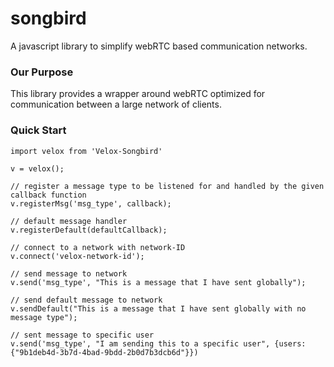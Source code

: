 # songbird
A javascript library to simplify webRTC based communication networks.

### Our Purpose
This library provides a wrapper around webRTC optimized for communication between a large network of clients. 

### Quick Start
```
import velox from 'Velox-Songbird'

v = velox(); 

// register a message type to be listened for and handled by the given callback function
v.registerMsg('msg_type', callback);

// default message handler
v.registerDefault(defaultCallback);

// connect to a network with network-ID
v.connect('velox-network-id');

// send message to network
v.send('msg_type', "This is a message that I have sent globally");

// send default message to network
v.sendDefault("This is a message that I have sent globally with no message type");

// sent message to specific user
v.send('msg_type', "I am sending this to a specific user", {users:{"9b1deb4d-3b7d-4bad-9bdd-2b0d7b3dcb6d"}})

```

